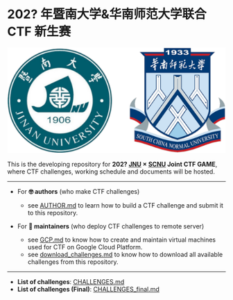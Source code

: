 # 202? 年暨南大学&华南师范大学联合 CTF 新生赛

![](docs/logo.png)

This is the developing repository for **202? [JNU](https://www.jnu.edu.cn/) × [SCNU](https://www.scnu.edu.cn/) Joint CTF GAME**, where CTF challenges, working schedule and documents will be hosted.

***

* For **🤓 authors** (who make CTF challenges)
  * see [AUTHOR.md](docs/AUTHOR.md) to learn how to build a CTF challenge and submit it to this repository.

* For **🔧 maintainers** (who deploy CTF challenges to remote server)
  * see [GCP.md](docs/maintainer/GCP.md) to know how to create and maintain virtual machines used for CTF on Google Cloud Platform.
  * see [download_challenges.md](docs/maintainer/download_challenges.md) to know how to download all available challenges from this repository.

***

* **List of challenges**: [CHALLENGES.md](CHALLENGES.md)
* **List of challenges (Final)**: [CHALLENGES_final.md](CHALLENGES_final.md)
